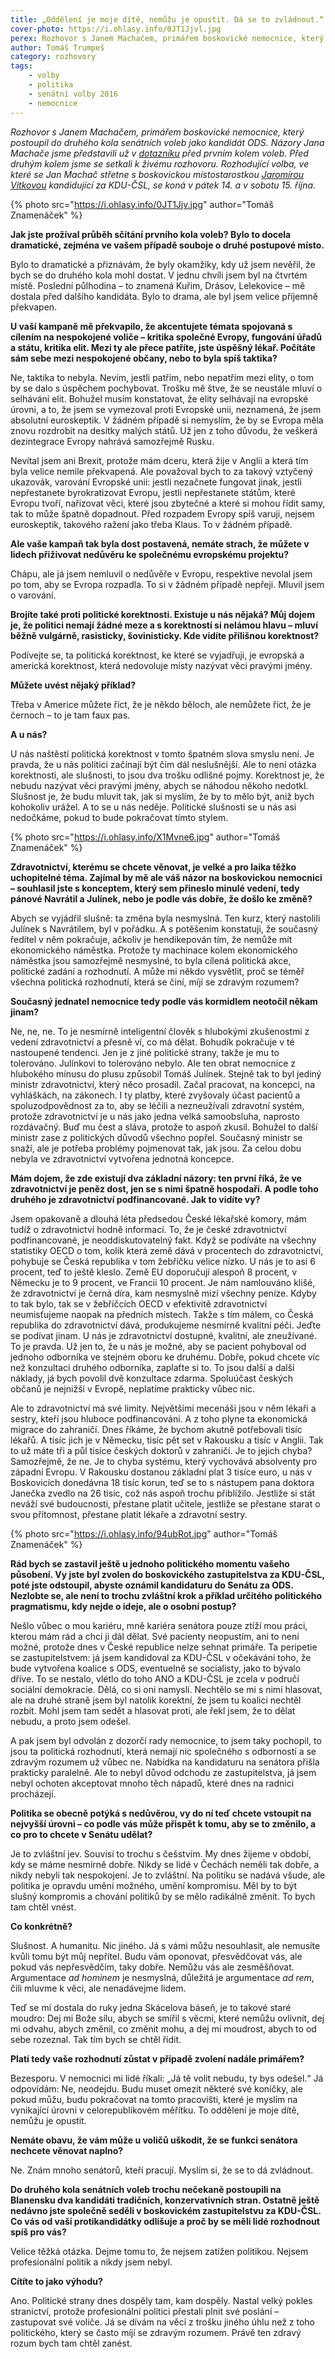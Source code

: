 ```yaml
---
title: „Oddělení je moje dítě, nemůžu je opustit. Dá se to zvládnout.“
cover-photo: https://i.ohlasy.info/0JT1Jjvl.jpg
perex: Rozhovor s Janem Machačem, primářem boskovické nemocnice, který postoupil do druhého kola senátních voleb jako kandidát ODS.
author: Tomáš Trumpeš
category: rozhovory
tags:
    - volby
    - politika
    - senátní volby 2016
    - nemocnice
---
```


*Rozhovor s Janem Machačem, primářem boskovické nemocnice, který postoupil do druhého kola senátních voleb jako kandidát ODS. Názory Jana Machače jsme představili už v [dotazníku](https://ohlasy.info/clanky/2016/09/dotaznik-machac.html) před prvním kolem voleb. Před druhým kolem jsme se setkali k živému rozhovoru. Rozhodující volba, ve které se Jan Machač střetne s boskovickou místostarostkou [Jaromírou Vítkovou](http://ohlasy.info/clanky/2016/10/rozhovor-vitkova.html) kandidující za KDU-ČSL, se koná v pátek 14. a v sobotu 15. října.*

{% photo src="https://i.ohlasy.info/0JT1Jjv.jpg" author="Tomáš Znamenáček" %}

**Jak jste prožíval průběh sčítání prvního kola voleb? Bylo to docela dramatické, zejména ve vašem případě souboje o druhé postupové místo.**

Bylo to dramatické a přiznávám, že byly okamžiky, kdy už jsem nevěřil, že bych se do druhého kola mohl dostat. V jednu chvíli jsem byl na čtvrtém místě. Poslední půlhodina – to znamená Kuřim, Drásov, Lelekovice – mě dostala před dalšího kandidáta. Bylo to drama, ale byl jsem velice příjemně překvapen.

**U vaší kampaně mě překvapilo, že akcentujete témata spojovaná s cílením na nespokojené voliče – kritika společné Evropy, fungování úřadů a státu, kritika elit. Mezi ty ale přece patříte, jste úspěšný lékař. Počítáte sám sebe mezi nespokojené občany, nebo to byla spíš taktika?**

Ne, taktika to nebyla. Nevím, jestli patřím, nebo nepatřím mezi elity, o tom by se dalo s úspěchem pochybovat. Trošku mě štve, že se neustále mluví o selhávání elit. Bohužel musím konstatovat, že elity selhávají na evropské úrovni, a to, že jsem se vymezoval proti Evropské unii, neznamená, že jsem absolutní euroskeptik. V žádném případě si nemyslím, že by se Evropa měla znovu rozdrobit na desítky malých států. Už jen z toho důvodu, že veškerá dezintegrace Evropy nahrává samozřejmě Rusku.

Nevítal jsem ani Brexit, protože mám dceru, která žije v Anglii a která tím byla velice nemile překvapená. Ale považoval bych to za takový vztyčený ukazovák, varování Evropské unii: jestli nezačnete fungovat jinak, jestli nepřestanete byrokratizovat Evropu, jestli nepřestanete státům, které Evropu tvoří, nařizovat věci, které jsou zbytečné a které si mohou řídit samy, tak to může špatně dopadnout. Před rozpadem Evropy spíš varuji, nejsem euroskeptik, takového ražení jako třeba Klaus. To v žádném případě.

**Ale vaše kampaň tak byla dost postavená, nemáte strach, že můžete v lidech přiživovat nedůvěru ke společnému evropskému projektu?**

Chápu, ale já jsem nemluvil o nedůvěře v Evropu, respektive nevolal jsem po tom, aby se Evropa rozpadla. To si v žádném případě nepřeji. Mluvil jsem o varování. 

**Brojíte také proti politické korektnosti. Existuje u nás nějaká? Můj dojem je, že politici nemají žádné meze a s korektností si nelámou hlavu – mluví běžně vulgárně, rasisticky, šovinisticky. Kde vidíte přílišnou korektnost?**

Podívejte se, ta politická korektnost, ke které se vyjadřuji, je evropská a americká korektnost, která nedovoluje místy nazývat věci pravými jmény.

**Můžete uvést nějaký příklad?**

Třeba v Americe můžete říct, že je někdo běloch, ale nemůžete říct, že je černoch – to je tam faux pas. 

**A u nás?**

U nás naštěstí politická korektnost v tomto špatném slova smyslu není. Je pravda, že u nás politici začínají být čím dál neslušnější. Ale to není otázka korektnosti, ale slušnosti, to jsou dva trošku odlišné pojmy. Korektnost je, že nebudu nazývat věci pravými jmény, abych se náhodou někoho nedotkl. Slušnost je, že budu mluvit tak, jak si myslím, že by to mělo být, aniž bych kohokoliv urážel. A to se u nás neděje. Politické slušnosti se u nás asi nedočkáme, pokud to bude pokračovat tímto stylem. 

{% photo src="https://i.ohlasy.info/X1Mvne6.jpg" author="Tomáš Znamenáček" %}

**Zdravotnictví, kterému se chcete věnovat, je velké a pro laika těžko uchopitelné téma. Zajímal by mě ale váš názor na boskovickou nemocnici – souhlasil jste s konceptem, který sem přineslo minulé vedení, tedy pánové Navrátil a Julínek, nebo je podle vás dobře, že došlo ke změně?**

Abych se vyjádřil slušně: ta změna byla nesmyslná. Ten kurz, který nastolili Julínek s Navrátilem, byl v pořádku. A s potěšením konstatuji, že současný ředitel v něm pokračuje, ačkoliv je hendikepován tím, že nemůže mít ekonomického náměstka. Protože ty machinace kolem ekonomického náměstka jsou samozřejmě nesmyslné, to byla cílená politická akce, politické zadání a rozhodnutí. A může mi někdo vysvětlit, proč se téměř všechna politická rozhodnutí, která se činí, míjí se zdravým rozumem?

**Současný jednatel nemocnice tedy podle vás kormidlem neotočil někam jinam?**

Ne, ne, ne. To je nesmírně inteligentní člověk s hlubokými zkušenostmi z vedení zdravotnictví a přesně ví, co má dělat. Bohudík pokračuje v té nastoupené tendenci. Jen je z jiné politické strany, takže je mu to tolerováno. Julínkovi to tolerováno nebylo. Ale ten obrat nemocnice z hlubokého mínusu do plusu způsobil Tomáš Julínek. Stejně tak to byl jediný ministr zdravotnictví, který něco prosadil. Začal pracovat, na koncepci, na vyhláškách, na zákonech. I ty platby, které zvyšovaly účast pacientů a spoluzodpovědnost za to, aby se léčili a nezneužívali zdravotní systém, protože zdravotnictví je u nás jako jedna velká samoobsluha, naprosto rozdávačný. Buď mu čest a sláva, protože to aspoň zkusil. Bohužel to další ministr zase z politických důvodů všechno popřel. Současný ministr se snaží, ale je potřeba problémy pojmenovat tak, jak jsou. Za celou dobu nebyla ve zdravotnictví vytvořena jednotná koncepce.

**Mám dojem, že zde existují dva základní názory: ten první říká, že ve zdravotnictví je peněz dost, jen se s nimi špatně hospodaří. A podle toho druhého je zdravotnictví podfinancované. Jak to vidíte vy?**

Jsem opakovaně a dlouhá léta předsedou České lékařské komory, mám tudíž o zdravotnictví hodně informací. To, že je české zdravotnictví podfinancované, je neoddiskutovatelný fakt. Když se podíváte na všechny statistiky OECD o tom, kolik která země dává v procentech do zdravotnictví, pohybuje se Česká republika v tom žebříčku velice nízko. U nás je to asi 6 procent, teď to ještě kleslo. Země EU doporučují alespoň 8 procent, v Německu je to 9 procent, ve Francii 10 procent. Je nám namlouváno klišé, že zdravotnictví je černá díra, kam nesmyslně mizí všechny peníze. Kdyby to tak bylo, tak se v žebříčcích OECD v efektivitě zdravotnictví neumisťujeme naopak na předních místech. Takže s tím málem, co Česká republika do zdravotnictví dává, produkujeme nesmírně kvalitní péči. Jeďte se podívat jinam. U nás je zdravotnictví dostupné, kvalitní, ale zneužívané. To je pravda. Už jen to, že u nás je možné, aby se pacient pohyboval od jednoho odborníka ve stejném oboru ke druhému. Dobře, pokud chcete víc než konzultaci druhého odborníka, zaplaťte si to. To jsou další a další náklady, já bych povolil dvě konzultace zdarma. Spoluúčast českých občanů je nejnižší v Evropě, neplatíme prakticky vůbec nic.

Ale to zdravotnictví má své limity. Největšími mecenáši jsou v něm lékaři a sestry, kteří jsou hluboce podfinancováni. A z toho plyne ta ekonomická migrace do zahraničí. Dnes říkáme, že bychom akutně potřebovali tisíc lékařů. A tisíc jich je v Německu, tisíc pět set v Rakousku a tisíc v Anglii. Tak to už máte tři a půl tisíce českých doktorů v zahraničí. Je to jejich chyba? Samozřejmě, že ne. Je to chyba systému, který vychovává absolventy pro západní Evropu. V Rakousku dostanou základní plat 3 tisíce euro, u nás v Boskovicích donedávna 18 tisíc korun, teď se to s nástupem pana doktora Janečka zvedlo na 26 tisíc, což nás aspoň trochu přiblížilo. Jestliže si stát neváží své budoucnosti, přestane platit učitele, jestliže se přestane starat o svou přítomnost, přestane platit lékaře a zdravotní sestry.

{% photo src="https://i.ohlasy.info/94ubRot.jpg" author="Tomáš Znamenáček" %}

**Rád bych se zastavil ještě u jednoho politického momentu vašeho působení. Vy jste byl zvolen do boskovického zastupitelstva za KDU-ČSL, poté jste odstoupil, abyste oznámil kandidaturu do Senátu za ODS. Nezlobte se, ale není to trochu zvláštní krok a příklad určitého politického pragmatismu, kdy nejde o ideje, ale o osobní postup?**

Nešlo vůbec o mou kariéru, mně kariéra senátora pouze ztíží mou práci, kterou mám rád a chci ji dál dělat. Své pacienty neopustím, ani to není možné, protože dnes v České republice nelze sehnat primáře. Ta peripetie se zastupitelstvem: já jsem kandidoval za KDU-ČSL v očekávání toho, že bude vytvořena koalice s ODS, eventuelně se socialisty, jako to bývalo dříve. To se nestalo, vlétlo do toho ANO a KDU-ČSL je zcela v područí sociální demokracie. Dělá, co si oni namyslí. Nechtělo se mi s nimi hlasovat, ale na druhé straně jsem byl natolik korektní, že jsem tu koalici nechtěl rozbít. Mohl jsem tam sedět a hlasovat proti, ale řekl jsem, že to dělat nebudu, a proto jsem odešel. 

A pak jsem byl odvolán z dozorčí rady nemocnice, to jsem taky pochopil, to jsou ta politická rozhodnutí, která nemají nic společného s odborností a se zdravým rozumem už vůbec ne. Nabídka na kandidaturu na senátora přišla prakticky paralelně. Ale to nebyl důvod odchodu ze zastupitelstva, já jsem nebyl ochoten akceptovat mnoho těch nápadů, které dnes na radnici procházejí.

**Politika se obecně potýká s nedůvěrou, vy do ní teď chcete vstoupit na nejvyšší úrovni – co podle vás může přispět k tomu, aby se to změnilo, a co pro to chcete v Senátu udělat?**

Je to zvláštní jev. Souvisí to trochu s češstvím. My dnes žijeme v období, kdy se máme nesmírně dobře. Nikdy se lidé v Čechách neměli tak dobře, a nikdy nebyli tak nespokojení. Je to zvláštní. Na politiku se nadává všude, ale politika je opravdu umění možného, umění kompromisu. Měl by to být slušný kompromis a chování politiků by se mělo radikálně změnit. To bych tam chtěl vnést.

**Co konkrétně?**

Slušnost. A humanitu. Nic jiného. Já s vámi můžu nesouhlasit, ale nemusíte kvůli tomu být můj nepřítel. Budu vám oponovat, přesvědčovat vás, ale pokud vás nepřesvědčím, taky dobře. Nemůžu vás ale zesměšňovat. Argumentace *ad hominem* je nesmyslná, důležitá je argumentace *ad rem*, čili mluvme k věci, ale nenadávejme lidem. 

Teď se mi dostala do ruky jedna Skácelova báseň, je to takové staré moudro: Dej mi Bože sílu, abych se smířil s věcmi, které nemůžu ovlivnit, dej mi odvahu, abych změnil, co změnit mohu, a dej mi moudrost, abych to od sebe rozeznal. Tak tím bych se chtěl řídit.

**Platí tedy vaše rozhodnutí zůstat v případě zvolení nadále primářem?**

Bezesporu. V nemocnici mi lidé říkali: „Já tě volit nebudu, ty bys odešel.“ Já odpovídám: Ne, neodejdu. Budu muset omezit některé své koníčky, ale pokud můžu, budu pokračovat na tomto pracovišti, které je myslím na vynikající úrovni v celorepublikovém měřítku. To oddělení je moje dítě, nemůžu je opustit.

**Nemáte obavu, že vám může u voličů uškodit, že se funkci senátora nechcete věnovat naplno?**

Ne. Znám mnoho senátorů, kteří pracují. Myslím si, že se to dá zvládnout.

**Do druhého kola senátních voleb trochu nečekaně postoupili na Blanensku dva kandidáti tradičních, konzervativních stran. Ostatně ještě nedávno jste společně seděli v boskovickém zastupitelstvu za KDU-ČSL. Co vás od vaší protikandidátky odlišuje a proč by se měli lidé rozhodnout spíš pro vás?**

Velice těžká otázka. Dejme tomu to, že nejsem zatížen politikou. Nejsem profesionální politik a nikdy jsem nebyl.

**Cítíte to jako výhodu?**

Ano. Politické strany dnes dospěly tam, kam dospěly. Nastal velký pokles stranictví, protože profesionální politici přestali plnit své poslání – zastupovat své voliče. Já se dívám na věci z trošku jiného úhlu než z toho politického, který se často míjí se zdravým rozumem. Právě ten zdravý rozum bych tam chtěl zanést.

